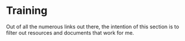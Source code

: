 # Training

Out of all the numerous links out there, the intention of this section is to filter out resources and documents that work for me.

